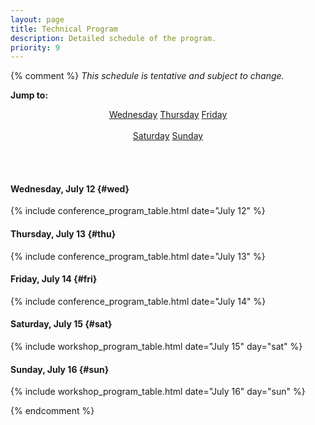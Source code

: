 ```yaml
---
layout: page
title: Technical Program
description: Detailed schedule of the program.
priority: 9
---
```


{% comment %}
*This schedule is tentative and subject to change.*

<b>Jump to:</b>

<center>
  <a class="btn btn-primary" href="#wed" role="button">Wednesday</a>
  <a class="btn btn-primary" href="#thu" role="button">Thursday</a>
  <a class="btn btn-primary" href="#fri" role="button">Friday</a>
  <span class="visible-xs-inline"><br><br></span>
  <a class="btn btn-primary" href="#sat" role="button">Saturday</a>
  <a class="btn btn-primary" href="#sun" role="button">Sunday</a>
</center>

<br/><br/>

#### Wednesday, July 12  {#wed}

{% include conference_program_table.html date="July 12" %}

#### Thursday, July 13   {#thu}

{% include conference_program_table.html date="July 13" %}

#### Friday, July 14     {#fri}

{% include conference_program_table.html date="July 14" %}

#### Saturday, July 15   {#sat}

{% include workshop_program_table.html date="July 15" day="sat" %}

#### Sunday, July 16     {#sun}

{% include workshop_program_table.html date="July 16" day="sun" %}

{% endcomment %}